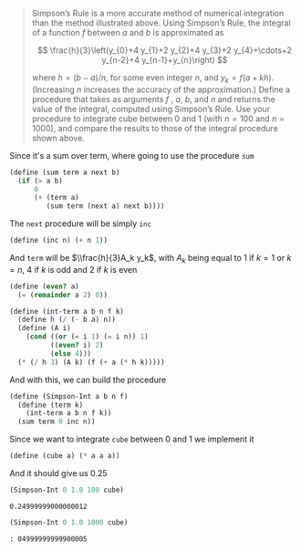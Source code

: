 > Simpson’s Rule is a more accurate method of numerical integration than the
> method illustrated above. Using Simpson’s Rule, the integral of a function $f$
> between $a$ and $b$ is approximated as
> 
> $$
> \frac{h}{3}\left(y_{0}+4 y_{1}+2 y_{2}+4 y_{3}+2 y_{4}+\cdots+2 y_{n-2}+4
> y_{n-1}+y_{n}\right)
> $$
> 
> where $h = (b − a)/n$, for some even integer $n$, and $y_k = f (a + kh)$.
> (Increasing $n$ increases the accuracy of the approximation.) Define a
> procedure that takes as arguments $f$ , $a$, $b$, and $n$ and returns the value
> of the integral, computed using Simpson’s Rule. Use your procedure to
> integrate cube between 0 and 1 (with $n = 100$ and $n = 1000$), and compare the
> results to those of the integral procedure shown above.

Since it's a sum over term, where going to use the procedure `sum`

```scheme :session,"1.29"
(define (sum term a next b)
  (if (> a b)
      0
      (+ (term a)
         (sum term (next a) next b))))
```

The `next` procedure will be simply `inc`

```scheme :session,"1.29"
(define (inc n) (+ n 1))
```

And `term` will be $\\frac{h}{3}A_k y_k$, with $A_k$ being equal to 1 if $k = 1$ or $k = n$, 4 if $k$ is odd and 2 if $k$ is even

```scheme :session,"1.29"
(define (even? a)
  (= (remainder a 2) 0))

(define (int-term a b n f k)
  (define h (/ (- b a) n))
  (define (A i)
    (cond ((or (= i 1) (= i n)) 1)
          ((even? i) 2)
          (else 4)))
  (* (/ h 3) (A k) (f (+ a (* h k)))))
```

And with this, we can build the procedure

```scheme :session,"1.29"
(define (Simpson-Int a b n f)
  (define (term k)
    (int-term a b n f k))
  (sum term 0 inc n))
```

Since we want to integrate `cube` between 0 and 1 we implement it

```scheme :session,"1.29",:exports,both
(define (cube a) (* a a a))
```

And it should give us 0.25

```scheme :session,"1.29"
(Simpson-Int 0 1.0 100 cube)
```
```
0.24999999000000012
```
```scheme :session,"1.29",:exports,both
(Simpson-Int 0 1.0 1000 cube)
```
```
: 04999999999900005
```

